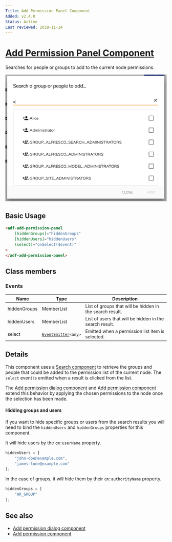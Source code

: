 ```yaml
---
Title: Add Permission Panel Component
Added: v2.4.0
Status: Active
Last reviewed: 2018-11-14
---
```


# [Add Permission Panel Component](../../../lib/content-services/src/lib/permission-manager/components/add-permission/add-permission-panel.component.ts "Defined in add-permission-panel.component.ts")

Searches for people or groups to add to the current node permissions.

![Add Permission Component](../../docassets/images/add-permission-component.png)

## Basic Usage

```html
<adf-add-permission-panel
    [hiddenGroups]="hiddenGroups"
    [hiddenUsers]="hiddenUsers"
    (select)="onSelect($event)"
>
</adf-add-permission-panel>
```

## Class members

### Events

| Name         | Type                                                              | Description                                              |
| ------------ | ----------------------------------------------------------------- | -------------------------------------------------------- |
| hiddenGroups | MemberList                                                        | List of groups that will be hidden in the search result. |
| hiddenUsers  | MemberList                                                        | List of users that will be hidden in the search result.  |
| select       | [`EventEmitter`](https://angular.io/api/core/EventEmitter)`<any>` | Emitted when a permission list item is selected.         |

## Details

This component uses a [Search component](search.component.md) to retrieve the
groups and people that could be added to the permission list of the current node.
The `select` event is emitted when a result is clicked from the list.

The [Add permission dialog component](add-permission-dialog.component.md)
and [Add permission component](add-permission.component.md) extend this behavior by applying the chosen
permissions to the node once the selection has been made.

#### Hidding groups and users

If you want to hide specific groups or users from the search results you will need to bind the `hiddenUsers` and `hiddenGroups` properties for this component.

It will hide users by the `cm:userName` property.

```ts
hiddenUsers = [
    "john-doe@example.com",
    "james-lone@example.com"
];
```

In the case of groups, it will hide them by their `cm:authorityName` property.


```ts
hiddenGroups = [
    "HR_GROUP"
];
```

## See also

-   [Add permission dialog component](add-permission-dialog.component.md)
-   [Add permission component](add-permission.component.md)
